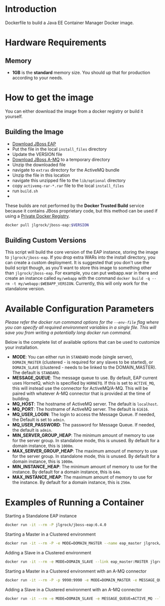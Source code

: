 # Introduction

Dockerfile to build a Java EE Container Manager Docker image.

# Hardware Requirements

## Memory

- **1GB** is the **standard** memory size. You should up that for production according to your needs.


# How to get the image

You can either download the image from a docker registry or build it yourself.

## Building the Image

* [Download JBoss EAP](http://www.jboss.org/products/eap/download/)
* Put the file in the local `install_files` directory
* Update the VERSION file
* [Download JBoss A-MQ](http://www.jboss.org/products/amq/download/) to a temporary directory
* Unzip the downloaded file
* navigate to `extras` directory for the ActiveMQ bundle
* Unzip the file in this location
* navigate this unzipped file to the `lib/optional` directory
* copy `activemq-rar-*.rar` file to the local `install_files`
* run `build.sh`
* 
These builds are not performed by the **Docker Trusted Build** service because it contains JBoss proprietary code, but this method can be used if using a [Private Docker Registry](https://docs.docker.com/registry/deploying/).

```bash
docker pull jlgrock/jboss-eap:$VERSION
```

## Building Custom Versions

This script will build the core version of the EAP instance, storing the image to `jlgrock/jboss-eap`. If you drop extra WARs into the install directory, you can create a custom deployment. It is suggested that you don't use the build script though, as you'll want to store this image to something other than `jlgrock/jboss-eap`. For example, you can put webapp.war in there and create an instance called `my/webapp` with the command `docker build -q --rm -t my/webapp:$WEBAPP_VERSION`.  Currently, this will only work for the standalone version.

# Available Configuration Parameters

*Please refer the docker run command options for the `--env-file` flag where you can specify all required environment variables in a single file. This will save you from writing a potentially long docker run command.*

Below is the complete list of available options that can be used to customize your installation.

- **MODE**: You can either run in `STANDARD` mode (single server), `DOMAIN_MASTER` (clustered - is required for any slaves to be started), or `DOMAIN_SLAVE` (clustered - needs to be linked to the DOMAIN_MASTER).  The default is `STANDARD`.
- **MESSAGE_QUEUE**: The message queue to use.  By default, EAP current uses HornetQ, which is specified by `HORNETQ`.  If this is set to `ACTIVE_MQ`, this will instead use the connector for ActiveMQ/A-MQ.  This will be paired with whatever A-MQ connector that is provided at the time of building.
- **MQ_HOST**: The hostname of ActiveMQ server. The default is `localhost`.
- **MQ_PORT**: The hostname of ActiveMQ server. The default is `61616`.
- **MQ_USER_LOGIN**: The login to access the Message Queue.  If needed, the Default is set to `admin`.
- **MQ_USER_PASSWORD**: The password for Message Queue. If needed, the default is `admin`.
- **MIN_SERVER_GROUP_HEAP**: The minimum amount of memory to use for the server group. In standalone mode, this is unused.  By default for a domain instance, this is `1000m`.
- **MAX_SERVER_GROUP_HEAP**: The maximum amount of memory to use for the server group. In standalone mode, this is unused.  By default for a domain instance, this is `1000m`.
- **MIN_INSTANCE_HEAP**: The minimum amount of memory to use for the instance. By default for a domain instance, this is `64m`.
- **MAX_INSTANCE_HEAP**: The maximum amount of memory to use for the instance. By default for a domain instance, this is `256m`.

# Examples of Running a Container

Starting a Standalone EAP instance
```bash
docker run -it --rm -P jlgrock/jboss-eap:6.4.0
```

Starting a Master in a Clustered environment
```bash
docker run -it --rm -P -e MODE=DOMAIN_MASTER --name eap_master jlgrock/jboss-eap:6.4.0
```

Adding a Slave in a Clustered environment
```bash
docker run -it --rm -e MODE=DOMAIN_SLAVE --link eap_master:MASTER jlgrock/jboss-eap:6.4.0
```

Starting a Master in a Clustered environment with an A-MQ connector
```bash
docker run -it --rm -P -p 9990:9990 -e MODE=DOMAIN_MASTER -e MESSAGE_QUEUE=ACTIVE_MQ --name eap_master jlgrock/jboss-eap:6.4.0
```

Adding a Slave in a Clustered environment with an A-MQ connector
```bash
docker run -it --rm -e MODE=DOMAIN_SLAVE -e MESSAGE_QUEUE=ACTIVE_MQ --link eap_master:MASTER jlgrock/jboss-eap:6.4.0
```
